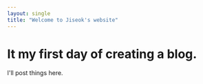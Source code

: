 ```yaml
---
layout: single
title: "Welcome to Jiseok's website"
---
```


# It my first day of creating a blog.

I'll post things here.
